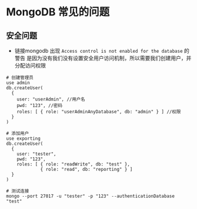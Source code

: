 # MongoDB 常见的问题

## 安全问题
* 链接mongodb 出现 ` Access control is not enabled for the database ` 的警告
是因为没有我们没有设置安全用户访问机制，所以需要我们创建用户，并分配访问权限
```shell
# 创建管理员
use admin
db.createUser(
  {
    user: "userAdmin", //用户名
    pwd: "123", //密码
    roles: [ { role: "userAdminAnyDatabase", db: "admin" } ] //权限
  }
)

# 添加用户
use exporting
db.createUser(
  {
    user: "tester",
    pwd: "123",
    roles: [ { role: "readWrite", db: "test" },
             { role: "read", db: "reporting" } ]
  }
)

# 测试连接
mongo --port 27017 -u "tester" -p "123" --authenticationDatabase "test"

```
